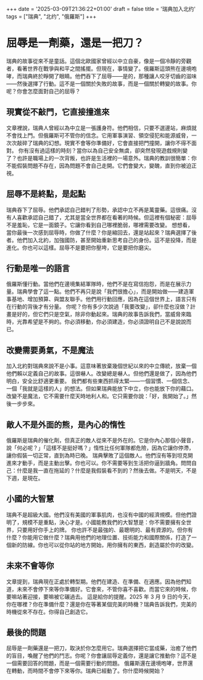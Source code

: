 +++
date = '2025-03-09T21:36:22+01:00'
draft = false
title = '瑞典加入北约'
tags = ["瑞典", "北约", "俄羅斯"]
+++

# 屈辱是一劑藥，還是一把刀？
瑞典的故事從來不是童話。這個北歐國家曾經以中立自豪，像是一個冷靜的旁觀者，看著世界在戰爭與和平之間搖擺。但現在，事情變了。俄羅斯這頭熊在邊境咆哮，而瑞典終於睜開了眼睛。他們吞下了屈辱——是的，那種讓人咬牙切齒的滋味——然後選擇了行動。這不是一個關於失敗的故事，而是一個關於轉變的故事。你呢？你會怎麼面對自己的屈辱？
## 現實從不敲門，它直接撞進來
文章裡說，瑞典人曾經以為中立是一張護身符。他們相信，只要不選邊站，麻煩就不會找上門。但俄羅斯可不管你的信念。它用軍事演習、領空侵犯和能源威脅，一次次敲碎了瑞典的幻想。現實不會等你準備好，它會直接把門撞開，讓你不得不面對。
你有沒有過這樣的時刻？當你以為自己安全無虞，卻突然發現遊戲規則變了？也許是職場上的一次背叛，也許是生活裡的一場意外。瑞典的教訓很簡單：你不能假裝問題不存在，因為問題不會自己走開。它們會變大，變醜，直到你被迫正視。
## 屈辱不是終點，是起點
瑞典吞下了屈辱。他們承認自己錯判了形勢，承認中立不再是萬靈藥。這很痛。沒有人喜歡承認自己錯了，尤其是當全世界都在看著的時候。但這裡有個秘密：屈辱不是羞恥，它是一面鏡子。它讓你看到自己哪裡脆弱，哪裡需要改變。
想想看，當你最後一次感到屈辱時，你做了什麼？你是縮回去，還是站起來？瑞典選擇了後者。他們加入北約，加強國防，甚至開始重新思考自己的身份。這不是投降，而是進化。你也可以這樣。屈辱不是要把你壓垮，它是要把你磨尖。
## 行動是唯一的語言
俄羅斯懂行動。當他們在邊境集結軍隊時，他們不是在寫信抱怨，而是在展示力量。瑞典學會了這一點。他們不再只是說「我們很擔心」，而是開始做——建造軍事基地、增加預算、與盟友聯手。他們用行動回應，因為在這個世界上，語言只有在行動的背後才有分量。
你呢？你有多少次說過「我要改變」，卻什麼也沒做？計畫是好的，但它們只是空氣，除非你動起來。瑞典的故事告訴我們，當威脅來臨時，光靠希望是不夠的。你必須移動，你必須建造，你必須證明自己不是說說而已。
## 改變需要勇氣，不是魔法
加入北約對瑞典來說不是小事。這意味著放棄幾個世紀以來的中立傳統，放棄一個他們賴以定義自己的故事。這很嚇人。改變總是嚇人。但他們還是做了，因為他們明白，安全比舒適更重要。
我們都有些東西抓得太緊——一個習慣、一個信念、一個「我就是這樣的人」的想法。但如果瑞典能放下中立，你也能放下你的藉口。改變不是魔法，它不需要什麼天時地利人和。它只需要你說：「好，我開始了。」然後一步步來。
## 敵人不是外面的熊，是內心的惰性
俄羅斯是瑞典的催化劑，但真正的敵人從來不是外在的。它是你內心那個小聲音，說「何必呢？」「這樣不是挺好嗎？」惰性比任何軍隊都危險，因為它讓你停滯，讓你假裝一切正常，直到為時已晚。
瑞典擊敗了這個敵人。他們沒有等到坦克開進來才動手，而是主動出擊。你也可以。你不需要等到生活把你逼到牆角。問問自己：什麼是我一直在拖延的？什麼是我假裝看不到的？然後去做。不是明天，不是下週，是現在。
## 小國的大智慧
瑞典不是超級大國。他們沒有美國的軍事肌肉，也沒有中國的經濟規模。但他們證明了，規模不是重點，決心才是。小國能教我們的大智慧是：你不需要擁有全世界，只要用好你手上的牌。
你也許不是最強的、最聰明的、最有資源的。但你有什麼？你能用它做什麼？瑞典用他們的地理位置、技術能力和國際關係，打造了一個新的防線。你也可以從你站的地方開始，用你擁有的東西，創造屬於你的改變。
## 未來不會等你
文章提到，瑞典現在正處於轉型期。他們在建造、在準備、在適應。因為他們知道，未來不會停下來等你準備好。它會來，不管你喜不喜歡。而當它來的時候，你要嘛站著迎接，要嘛被它碾過去。
這是給你的提醒。2025 年 3 月 9 日的今天，你在哪裡？你在準備什麼？還是你在等著某個完美的時機？瑞典告訴我們，完美的時機從來不存在。你得自己創造它。
## 最後的問題
屈辱是一劑藥還是一把刀，取決於你怎麼用它。瑞典選擇把它當成藥，治癒了他們的盲目，喚醒了他們的鬥志。你呢？你會讓屈辱定義你，還是讓它推動你？這不是一個需要回答的問題，而是一個需要行動的問題。
俄羅斯還在邊境咆哮，世界還在轉動，而時間不會停下來等你。瑞典已經動了。你什麼時候開始？


